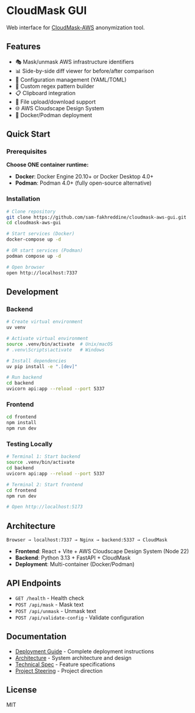 # CloudMask GUI

Web interface for [CloudMask-AWS](https://github.com/sam-fakhreddine/cloudmask-aws) anonymization tool.

## Features

- 🎭 Mask/unmask AWS infrastructure identifiers
- 📊 Side-by-side diff viewer for before/after comparison
- 🔧 Configuration management (YAML/TOML)
- 🎯 Custom regex pattern builder
- 📋 Clipboard integration
- 📁 File upload/download support
- 🌐 AWS Cloudscape Design System
- 🐳 Docker/Podman deployment

## Quick Start

### Prerequisites

**Choose ONE container runtime:**

- **Docker**: Docker Engine 20.10+ or Docker Desktop 4.0+
- **Podman**: Podman 4.0+ (fully open-source alternative)

### Installation

```bash
# Clone repository
git clone https://github.com/sam-fakhreddine/cloudmask-aws-gui.git
cd cloudmask-aws-gui

# Start services (Docker)
docker-compose up -d

# OR start services (Podman)
podman compose up -d

# Open browser
open http://localhost:7337
```

## Development

### Backend

```bash
# Create virtual environment
uv venv

# Activate virtual environment
source .venv/bin/activate  # Unix/macOS
# .venv\Scripts\activate   # Windows

# Install dependencies
uv pip install -e ".[dev]"

# Run backend
cd backend
uvicorn api:app --reload --port 5337
```

### Frontend

```bash
cd frontend
npm install
npm run dev
```

### Testing Locally

```bash
# Terminal 1: Start backend
source .venv/bin/activate
cd backend
uvicorn api:app --reload --port 5337

# Terminal 2: Start frontend
cd frontend
npm run dev

# Open http://localhost:5173
```

## Architecture

```
Browser → localhost:7337 → Nginx → backend:5337 → CloudMask
```

- **Frontend**: React + Vite + AWS Cloudscape Design System (Node 22)
- **Backend**: Python 3.13 + FastAPI + CloudMask
- **Deployment**: Multi-container (Docker/Podman)

## API Endpoints

- `GET /health` - Health check
- `POST /api/mask` - Mask text
- `POST /api/unmask` - Unmask text
- `POST /api/validate-config` - Validate configuration

## Documentation

- [Deployment Guide](DEPLOYMENT.md) - Complete deployment instructions
- [Architecture](ARCHITECTURE.md) - System architecture and design
- [Technical Spec](docs/SPEC.md) - Feature specifications
- [Project Steering](docs/STEERING.md) - Project direction

## License

MIT
